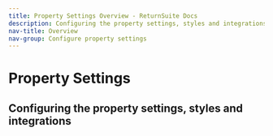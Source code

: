 ```yaml
---
title: Property Settings Overview - ReturnSuite Docs
description: Configuring the property settings, styles and integrations.
nav-title: Overview
nav-group: Configure property settings
---
```


# Property Settings

## Configuring the property settings, styles and integrations

